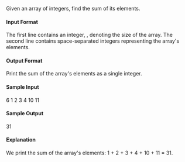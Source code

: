 Given an array of integers, find the sum of its elements.

#### Input Format

The first line contains an integer, , denoting the size of the array. 
The second line contains  space-separated integers representing the array's elements.

#### Output Format

Print the sum of the array's elements as a single integer.

#### Sample Input

6
1 2 3 4 10 11

#### Sample Output

31

#### Explanation

We print the sum of the array's elements: 1 + 2 + 3 + 4 + 10 + 11 = 31.
